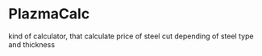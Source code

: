 # PlazmaCalc
kind of calculator, that calculate price of steel cut depending of steel type and thickness
